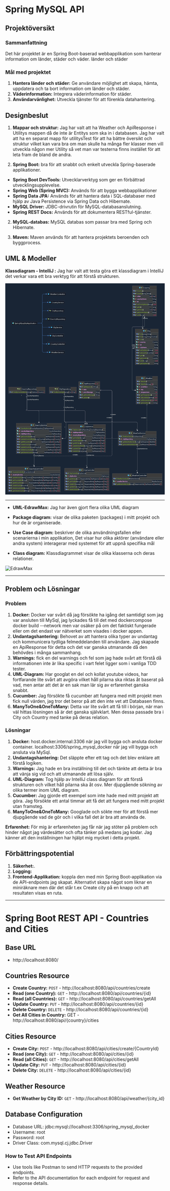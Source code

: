 # Spring MySQL API

## Projektöversikt

### Sammanfattning
Det här projektet är en Spring Boot-baserad webbapplikation som hanterar information om länder, städer och väder. länder och städer

### Mål med projektet
1. **Hantera länder och städer:** Ge användare möjlighet att skapa, hämta, uppdatera och ta bort information om länder och städer.
2. **Väderinformation:** Integrera väderinformation för städer.
3. **Användarvänlighet:** Utveckla tjänster för att förenkla datahantering.

## Designbeslut

1. **Mappar och struktur:** Jag har valt att ha Weather och ApiResponse i Utilitys mappen då de inte är Entitys som ska in i databasen. Jag har valt att ha en separat mapp för utilitysTest
för att ha bättre översikt och struktur vilket kan vara bra om man skulle ha många fler klasser men vill utveckla någon mer Utility så vet man var testerna finns instället för att leta fram de bland de andra.


2. **Spring Boot:** bra för att snabbt och enkelt utveckla Spring-baserade applikationer.

- **Spring Boot DevTools:** Utvecklarverktyg som ger en förbättrad utvecklingsupplevelse.
- **Spring Web (Spring MVC):** Används för att bygga webbapplikationer
- **Spring Data JPA:** Används för att hantera data i SQL-databaser med hjälp av Java Persistence via Spring Data och Hibernate.
- **MySQL Driver:** JDBC-drivrutin för MySQL-databasanslutning.
- **Spring REST Docs:** Används för att dokumentera RESTful-tjänster.


2. **MySQL-databas:** MySQL databas som passar bra med Spring och Hibernate.

3. **Maven:** Maven används för att hantera projektets beroenden och byggprocess.


## UML & Modeller

**Klassdiagram - IntelliJ :** Jag har valt att testa göra ett klassdiagram i IntelliJ det verkar vara ett bra verktyg för att förstå strukturen.

![IntelliJ](https://github.com/Distansakademin/spring-weather-api-Arinsz/blob/development/Spring-weather-api-IntelliJClassdiagram-UML.jpg)

___ 

- **UML-EdrawMax:**  Jag har även gjort flera olika UML diagram  

- **Package diagram:** visar de olika paketen (packages) i mitt projekt och hur de är organiserade.
- **Use Case diagram:** beskriver de olika användningsfallen eller scenarierna i min applikation,  Det visar hur olika aktörer (användare eller andra system) interagerar med systemet för att uppnå specifika mål
- **Class diagram:** Klassdiagrammet visar de olika klasserna och deras relationer.

![EdrawMax](https://github.com/Distansakademin/spring-weather-api-Arinsz/blob/development/Spring-weather-api-Edraw-UML.jpg)

___


## Problem och Lösningar

### Problem
1. **Docker:** Docker var svårt då jag försökte ha igång det samtidigt som jag var ansluten till MySql, jag lyckades få till det med dockercompose docker build --network men var osäker på om det faktiskt fungerade eller om det endast var nätverket som visades i docker appen. 
2. **Undantagshantering:** Behovet av att hantera olika typer av undantag och kommunicera tydliga felmeddelanden till användare. Jag skapade en ApiResponse för detta och det var ganska utmanande då den behövdes i många sammanhang. 
3. **Warnings:** fick en del warnings och fel som jag hade svårt att förstå då informationen inte är lika specific i vart felet ligger som i vanliga TDD tester. 
4. **UML-Diagram:** Har googlat en del och kollat youtube videos, har fortfarande lite svårt att avgöra vilket håll pilarna ska riktas åt baserat på vad, men antar att det är en sak man lär sig av erfarenhet ganska snabbt.  
5. **Cucumber:** Jag försökte få cucumber att fungera med mitt projekt men fick null värden, jag tror det beror på att den inte vet att Databasen finns.
6. **ManyToOne&OneToMany:** Detta var lite svårt att få till i början, när man väl hittas lösningen så är det ganska självklart. Men dessa passade bra i City och Country med tanke på deras relation. 

### Lösningar
1. **Docker:** host.docker.internal:3306 när jag vill bygga och ansluta docker container. localhost:3306/spring_mysql_docker när jag vill bygga och ansluta via MySql.
2. **Undantagshantering:** Det släppte efter ett tag och det blev enklare att förstå logiken.
3. **Warnings:** Jag hade en bra inställning till det och tänkte att detta är bra att vänja sig vid och att utmanande att lösa själv.
4. **UML-Diagram:** Tog hjälp av IntelliJ class diagram för att förstå strukturen och vilket håll pilarna ska åt osv. Mer djupgående sökning av olika termer inom UML diagram. 
5. **Cucumber:** Jag gjorde ett exempel som inte hade med mitt projekt att göra. Jag försökte ett antal timmar att få det att fungera med mitt projekt utan framsteg. 
6. **ManyToOne&OneToMany:** Googlade och sökte mer för att förstå mer djupgående vad de gör och i vilka fall det är bra att använda de.

**Erfarenhet:** För mig är erfarenheten jag får när jag stöter på problem och hinder något jag värdesätter och ofta tänker på medans jag kodar. Jag känner att den inställningen har hjälpt mig mycket i detta projekt. 

## Förbättringspotential

1. **Säkerhet:**.
2. **Logging:**
3. **Frontend-Applikation:** koppla den med min Spring Boot-applikation via de API-endpoints jag skapat. Alternativt skapa något som liknar en miniräknare men där det står t.ex Create city på en knapp och att resultaten visas en ruta. 








---



# Spring Boot REST API - Countries and Cities

## Base URL

- http://localhost:8080/

## Countries Resource

- **Create Country:** `POST` - http://localhost:8080/api/countries/create
- **Read (one Country):** `GET` - http://localhost:8080/api/countries/{id}
- **Read (all Countries):** `GET` - http://localhost:8080/api/countries/getAll
- **Update Country:** `PUT` - http://localhost:8080/api/countries/{id}
- **Delete Country:** `DELETE` - http://localhost:8080/api/countries/{id}
- **Get All Cities in Country:** GET - http://localhost:8080/api/{country}/cities

## Cities Resource

- **Create City:** `POST` - http://localhost:8080/api/cities/create/{CountryId}
- **Read (one City):** `GET` - http://localhost:8080/api/cities/{id}
- **Read (all Cities):** `GET` - http://localhost:8080/api/cities/getAll
- **Update City:** `PUT` - http://localhost:8080/api/cities/{id}
- **Delete City:** `DELETE` - http://localhost:8080/api/cities/{id}

## Weather Resource

- **Get Weather by City ID:** `GET` - http://localhost:8080/api/weather/{city_id}

## Database Configuration

- Database URL: jdbc:mysql://localhost:3306/spring_mysql_docker
- Username: root
- Password: root
- Driver Class: com.mysql.cj.jdbc.Driver


### How to Test API Endpoints

- Use tools like Postman to send HTTP requests to the provided endpoints.
- Refer to the API documentation for each endpoint for request and response details.
